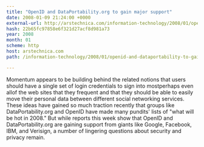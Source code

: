 ```yaml
---
title: "OpenID and DataPortability.org to gain major support"
date: 2008-01-09 21:24:00 +0000
external-url: http://arstechnica.com/information-technology/2008/01/openid-and-dataportability-to-gain-major-support/
hash: 22b65fc97858e6f321d27acf8d981a73
year: 2008
month: 01
scheme: http
host: arstechnica.com
path: /information-technology/2008/01/openid-and-dataportability-to-gain-major-support/

---
```


Momentum appears to be building behind the related notions that users should have a single set of login credentials to sign into mostperhaps even allof the web sites that they frequent and that they should be able to easily move their personal data between different social networking services. These ideas have gained so much traction recently that groups like DataPortability.org and OpenID have made many pundits' lists of "what will be hot in 2008." But while reports this week show that OpenID and DataPortability.org are gaining support from giants like Google, Facebook, IBM, and Verisign, a number of lingering questions about security and privacy remain.
